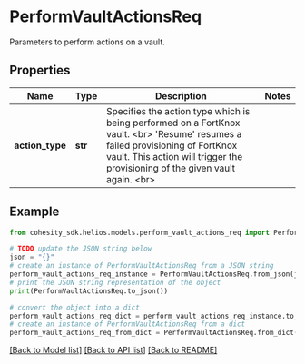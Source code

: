 # PerformVaultActionsReq

Parameters to perform actions on a vault.

## Properties

Name | Type | Description | Notes
------------ | ------------- | ------------- | -------------
**action_type** | **str** | Specifies the action type which is being performed on a FortKnox vault. &lt;br&gt; &#39;Resume&#39; resumes a failed provisioning of FortKnox vault. This action will trigger the provisioning of the given vault again. &lt;br&gt; | 

## Example

```python
from cohesity_sdk.helios.models.perform_vault_actions_req import PerformVaultActionsReq

# TODO update the JSON string below
json = "{}"
# create an instance of PerformVaultActionsReq from a JSON string
perform_vault_actions_req_instance = PerformVaultActionsReq.from_json(json)
# print the JSON string representation of the object
print(PerformVaultActionsReq.to_json())

# convert the object into a dict
perform_vault_actions_req_dict = perform_vault_actions_req_instance.to_dict()
# create an instance of PerformVaultActionsReq from a dict
perform_vault_actions_req_from_dict = PerformVaultActionsReq.from_dict(perform_vault_actions_req_dict)
```
[[Back to Model list]](../README.md#documentation-for-models) [[Back to API list]](../README.md#documentation-for-api-endpoints) [[Back to README]](../README.md)


